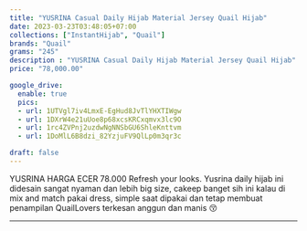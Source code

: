```yaml
---
title: "YUSRINA Casual Daily Hijab Material Jersey Quail Hijab"
date: 2023-03-23T03:48:05+07:00
collections: ["InstantHijab", "Quail"]
brands: "Quail"
grams: "245"
description : "YUSRINA Casual Daily Hijab Material Jersey Quail Hijab"
price: "78,000.00"

google_drive:
  enable: true
  pics:
  - url: 1UTVgl7iv4LmxE-EgHud8JvTlYHXTIWgw
  - url: 1DXrW4e21uUoe8p68xcsKRCxqmvx3lc9O
  - url: 1rc4ZVPnj2uzdwNgNNSbGU6ShleKnttvm
  - url: 1DoMlL6B8dzi_82YzjuFV9QlLp0m3qr3c

draft: false
---
```


YUSRINA
HARGA ECER 78.000
Refresh your looks. Yusrina daily hijab ini didesain sangat nyaman dan lebih big size, cakeep banget sih ini kalau di mix and match pakai dress, simple saat dipakai dan tetap membuat penampilan QuailLovers terkesan anggun dan manis 😚
___    
 
